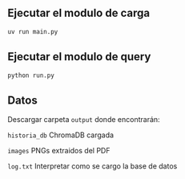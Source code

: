 ## Ejecutar el modulo de carga

```bash
uv run main.py
```

## Ejecutar el modulo de query

```bash
python run.py
```

## Datos

Descargar carpeta `output` donde encontrarán:

`historia_db`
    ChromaDB cargada

`images`
    PNGs extraidos del PDF

`log.txt`
    Interpretar como se cargo la base de datos

